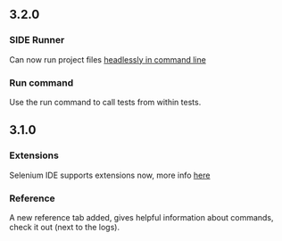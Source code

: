 ## 3.2.0
### SIDE Runner
Can now run project files [headlessly in command line](https://www.npmjs.com/package/selenium-side-runner)
### Run command
Use the run command to call tests from within tests.
## 3.1.0
### Extensions
Selenium IDE supports extensions now, more info [here](https://github.com/SeleniumHQ/selenium-ide/wiki/Getting-Started-with-Plugins)
### Reference
A new reference tab added, gives helpful information about commands, check it out (next to the logs).
